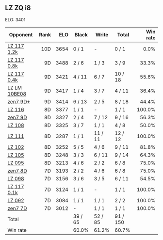 ## LZ ZQ i8 ##

ELO: 3401

Opponent | Rank | ELO | Black | Write | Total | Win rate
---------|-----:|----:|-------|-------|-------|-------:
[LZ 117 1.2k](LZ%20117%201.2k.md) | 10D | 3654 | 0 / 1 | - | 0 / 1 | 0.0%
[LZ 117 0.8k](LZ%20117%200.8k.md) | 9D | 3488 | 2 / 6 | 1 / 3 | 3 / 9 | 33.3%
[LZ 117 0.4k](LZ%20117%200.4k.md) | 9D | 3421 | 4 / 11 | 6 / 7 | 10 / 18 | 55.6%
[LZ LM 10BE08](LZ%20LM%2010BE08.md) | 9D | 3417 | 1 / 4 | 3 / 7 | 4 / 11 | 36.4%
[zen7 9D+](zen7%209D+.md) | 9D | 3414 | 6 / 13 | 2 / 5 | 8 / 18 | 44.4%
[LZ 116](LZ%20116.md) | 8D | 3377 | 1 / 1 | - | 1 / 1 | 100.0%
[zen7 9D](zen7%209D.md) | 8D | 3327 | 2 / 4 | 7 / 12 | 9 / 16 | 56.3%
[LZ 108](LZ%20108.md) | 8D | 3325 | 3 / 7 | 1 / 1 | 4 / 8 | 50.0%
[LZ 111](LZ%20111.md) | 8D | 3287 | 1 / 1 | 11 / 11 | 12 / 12 | 100.0%
[LZ 102](LZ%20102.md) | 8D | 3252 | 5 / 5 | 4 / 6 | 9 / 11 | 81.8%
[LZ 105](LZ%20105.md) | 8D | 3248 | 3 / 3 | 6 / 11 | 9 / 14 | 64.3%
[LZ 095](LZ%20095.md) | 8D | 3213 | 4 / 6 | 2 / 2 | 6 / 8 | 75.0%
[zen7 8D](zen7%208D.md) | 7D | 3193 | 2 / 2 | 4 / 6 | 6 / 8 | 75.0%
[LZ 098](LZ%20098.md) | 7D | 3156 | 3 / 6 | 3 / 5 | 6 / 11 | 54.5%
[LZ 117 0.1k](LZ%20117%200.1k.md) | 7D | 3124 | 1 / 1 | - | 1 / 1 | 100.0%
[LZ 092](LZ%20092.md) | 7D | 3084 | 1 / 1 | 1 / 1 | 2 / 2 | 100.0%
[zen7 7D](zen7%207D.md) | 7D | 3012 | - | 1 / 1 | 1 / 1 | 100.0%
Total | | | 39 / 65 | 52 / 85 | 91 / 150 | 
Win rate| | | 60.0% | 61.2% | 60.7% | 
